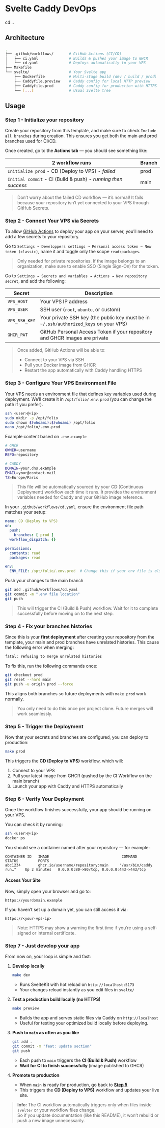 # Svelte Caddy DevOps

cd ..

## Architecture

```bash
.
├── .github/workflows/       # GitHub Actions (CI/CD)
│   ├── ci.yaml              # Builds & pushes your image to GHCR
│   └── cd.yaml              # Deploys automatically to your VPS
├── Makefile                
└── svelte/                  # Your Svelte app
    ├── Dockerfile           # Multi-stage build (dev / build / prod)
    ├── Caddyfile.preview    # Caddy config for local HTTP preview
    ├── Caddyfile.prod       # Caddy config for production with HTTPS
    └── [...]                # Usual Svelte tree
```

## Usage

### Step 1 - Initialize your repository

Create your repository from this template, and make sure to check `Include all branches` during creation.
This ensures you get both the main and prod branches used for CI/CD.

Once created, go to the **Actions tab** — you should see something like:

| **2 workflow runs**                                           |**Branch**|
|---------------------------------------------------------------|----------|
| `Initialize prod` - CD (Deploy to VPS) - *failed*             |   prod   |
| `Initial commit` - CI (Build & push) - *running then success* |   main   |

> Don’t worry about the failed CD workflow — it’s normal!
> It fails because your repository isn’t yet connected to your VPS through GitHub Secrets.

### Step 2 - Connect Your VPS via Secrets

To allow [GitHub Actions](https://github.com/features/actions) to deploy your app on your server,
you’ll need to add a few secrets to your repository.

Go to 
`Settings → Developpers settings → Personal access token → New token (classic)`,
name it and toggle only the scope `read:packages`.

> Only needed for private repositories.
> If the image belongs to an organization, make sure to enable SSO (Single Sign-On) for the token.

Go to
`Settings → Secrets and variables → Actions → New repository secret`,
and add the following:

| Secret | Description |
|--------|--------------|
| `VPS_HOST` | Your VPS IP address |
| `VPS_USER` | SSH user (`root`, `ubuntu`, or custom) |
| `VPS_SSH_KEY` | Your private SSH key (the public key must be in `~/.ssh/authorized_keys` on your VPS) |
| `GHCR_PAT`  | GitHub Personal Access Token if your repository and GHCR images are private |

> Once added, GitHub Actions will be able to:
> - Connect to your VPS via SSH  
> - Pull your Docker image from GHCR  
> - Restart the app automatically with Caddy handling HTTPS  

### Step 3 - Configure Your VPS Environment File

Your VPS needs an environment file that defines key variables used during deployment.
We’ll create it in `/opt/folio/.env.prod` (you can change the path if you prefer).

```bash
ssh <user>@<ip>
sudo mkdir -p /opt/folio
sudo chown $(whoami):$(whoami) /opt/folio
nano /opt/folio/.env.prod
```

Example content based on `.env.example`

```bash
# GHCR
OWNER=username
REPO=repository

# CADDY
DOMAIN=your.dns.example
EMAIL=your@contact.mail
TZ=Europe/Paris
```

> This file will be automatically sourced by your CD (Continuous Deployment) workflow each time it runs.
> It provides the environment variables needed for Caddy and your GitHub image reference.

In your `.github/workflows/cd.yaml`, ensure the environment file path matches your setup:

```yaml
name: CD (Deploy to VPS)
on:
  push:
    branches: [ prod ]
  workflow_dispatch: {}

permissions:
  contents: read
  packages: read

env:
  ENV_FILE: /opt/folio/.env.prod  # Change this if your env file is elsewhere
```

Push your changes to the main branch

```bash
git add .github/workflows/cd.yaml
git commit -m ".env file location"
git push
```
> This will trigger the CI (Build & Push) workflow.
> Wait for it to complete successfully before moving on to the next step.

### Step 4 - Fix your branches histories

Since this is your **first deployment** after creating your repository from the template,
your main and prod branches have unrelated histories.
This cause the following error when merging:

```bash
fatal: refusing to merge unrelated histories
```

To fix this, run the following commands once:

```bash
git checkout prod
git reset --hard main
git push -u origin prod --force
```

This aligns both branches so future deployments with
`make prod` work normally.

> You only need to do this once per project clone. Future merges will work seamlessly.

### Step 5 - Trigger the Deployment

Now that your secrets and branches are configured, you can deploy to production:

```bash
make prod
```

This triggers the **CD (Deploy to VPS)** workflow, which will:
1. Connect to your VPS  
2. Pull your latest image from GHCR (pushed by the CI Workflow on the main branch)
3. Launch your app with Caddy and HTTPS automatically  

### Step 6 - Verify Your Deployment

Once the workflow finishes successfully, your app should be running on your VPS.

You can check it by running:

```bash
ssh <user>@<ip>
docker ps
```

You should see a container named after your repository — for example:

```
CONTAINER ID   IMAGE                                 COMMAND                  STATUS         PORTS
abc1234        ghcr.io/username/repository:main     "/usr/bin/caddy run…"    Up 2 minutes   0.0.0.0:80->80/tcp, 0.0.0.0:443->443/tcp
```

#### Access Your Site

Now, simply open your browser and go to:
```
https://yourdomain.example
```
If you haven’t set up a domain yet, you can still access it via:

```
https://<your-vps-ip>
```
> Note: HTTPS may show a warning the first time if you’re using a self-signed or internal certificate.

### Step 7 - Just develop your app

From now on, your loop is simple and fast:

1. **Develop locally**
   ```bash
   make dev
   ```
   - Runs SvelteKit with hot reload on `http://localhost:5173`
   - Your changes reload instantly as you edit files in `svelte/`

2. **Test a production build locally (no HTTPS)**
   ```bash
   make preview
   ```
   - Builds the app and serves static files via Caddy on `http://localhost`
   - Useful for testing your optimized build locally before deploying.

3. **Push to `main` as often as you like**
   ```bash
   git add .
   git commit -m "feat: update section"
   git push
   ```
   - Each push to `main` triggers the **CI (Build & Push)** workflow
   - **Wait for CI to finish successfully** (image published to GHCR)

4. **Promote to production**

   - When `main` is ready for production, go back to [**Step 5**](#step-5---trigger-the-deployment).
   - This triggers the **CD (Deploy to VPS)** workflow and updates your live site.

> **Info:**
> The CI workflow automatically triggers only when files inside `svelte/` or your workflow files change.  
> So if you update documentation (like this README), it won’t rebuild or push a new image unnecessarily.